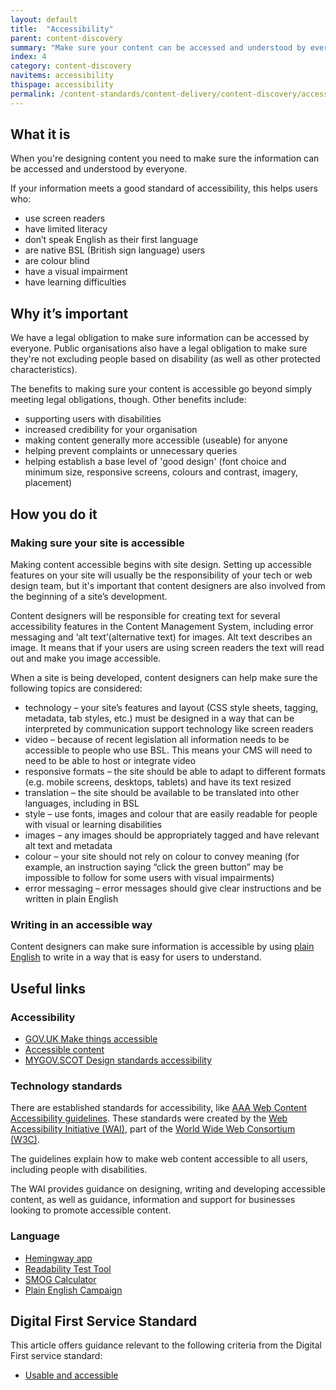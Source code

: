 ```yaml
---
layout: default
title:  "Accessibility"
parent: content-discovery
summary: "Make sure your content can be accessed and understood by everyone who needs it."
index: 4
category: content-discovery
navitems: accessibility
thispage: accessibility
permalink: /content-standards/content-delivery/content-discovery/accessibility/
---
```


## What it is

When you're designing content you need to make sure the information can be accessed and understood by everyone.

If your information meets a good standard of accessibility, this helps users who:

* use screen readers
* have limited literacy
* don’t speak English as their first language
* are native BSL (British sign language) users
* are colour blind
* have a visual impairment
* have learning difficulties

## Why it’s important

We have a legal obligation to make sure information can be accessed by everyone. Public organisations also have a legal obligation to make sure they're not excluding people based on disability (as well as other protected characteristics).

The benefits to making sure your content is accessible go beyond simply meeting legal obligations, though. Other benefits include:

* supporting users with disabilities
* increased credibility for your organisation
* making content generally more accessible (useable) for anyone
* helping prevent complaints or unnecessary queries
* helping establish a base level of 'good design' (font choice and minimum size, responsive screens, colours and contrast, imagery, placement)

## How you do it

### Making sure your site is accessible
Making content accessible begins with site design. Setting up accessible features on your site will usually be the responsibility of your tech or web design team, but it's important that content designers are also involved from the beginning of a site’s development.

Content designers will be responsible for creating text for several accessibility features in the Content Management System, including error messaging and ‘alt text’(alternative text) for images.  Alt text describes an image.  It means that if your users are using screen readers the text will read out and make you image accessible.

When a site is being developed, content designers can help make sure the following topics are considered:

* technology – your site’s features and layout (CSS style sheets, tagging, metadata, tab styles, etc.) must be designed in a way that can be interpreted by communication support technology like screen readers
* video – because of recent legislation all information needs to be accessible to people who use BSL. This means your CMS will need to need to be able to host or integrate video
* responsive formats – the site should be able to adapt to different formats (e.g. mobile screens, desktops, tablets) and have its text resized
* translation – the site should be available to be translated into other languages, including in BSL
* style – use fonts, images and colour that are easily readable for people with visual or learning disabilities
* images – any images should be appropriately tagged and have relevant alt text and metadata
* colour – your site should not rely on colour to convey meaning (for example, an instruction saying “click the green button” may be impossible to follow for some users with visual impairments)
* error messaging – error messages should give clear instructions and be written in plain English

### Writing in an accessible way
Content designers can make sure information is accessible by using [plain English](/content-standards/content-delivery/creating-content/readability/) to write in a way that is easy for users to understand.
## Useful links

### Accessibility
* [GOV.UK Make things accessible](https://www.gov.uk/guidance/make-things-accessible)
* [Accessible content](https://www.gov.uk/guidance/content-design/planning-content#accessibility)
* [MYGOV.SCOT Design standards accessibility](https://resources.mygov.scot/design-standards/accessibility/)

### Technology standards
There are established standards for accessibility, like [AAA Web Content Accessibility guidelines](http://www.w3.org/TR/WCAG10/). These standards were created by the [Web Accessibility Initiative (WAI)](http://www.w3.org/WAI/), part of the [World Wide Web Consortium (W3C)](http://www.w3.org/).

The guidelines explain how to make web content accessible to all users, including people with disabilities.

The WAI provides guidance on designing, writing and developing accessible content, as well as guidance, information and support for businesses looking to promote accessible content.

### Language
* [Hemingway app](http://www.hemingwayapp.com/)
* [Readability Test Tool](https://www.webpagefx.com/tools/read-able/)
* [SMOG Calculator](http://www.learningandwork.org.uk/SMOG-calculator/smogcalc.php?redirectedfrom=niace)
* [Plain English Campaign](http://www.plainenglish.co.uk/)

## Digital First Service Standard

This article offers guidance relevant to the following criteria from the Digital First service standard:

* [Usable and accessible](/criterion/usable-and-accessible/)
